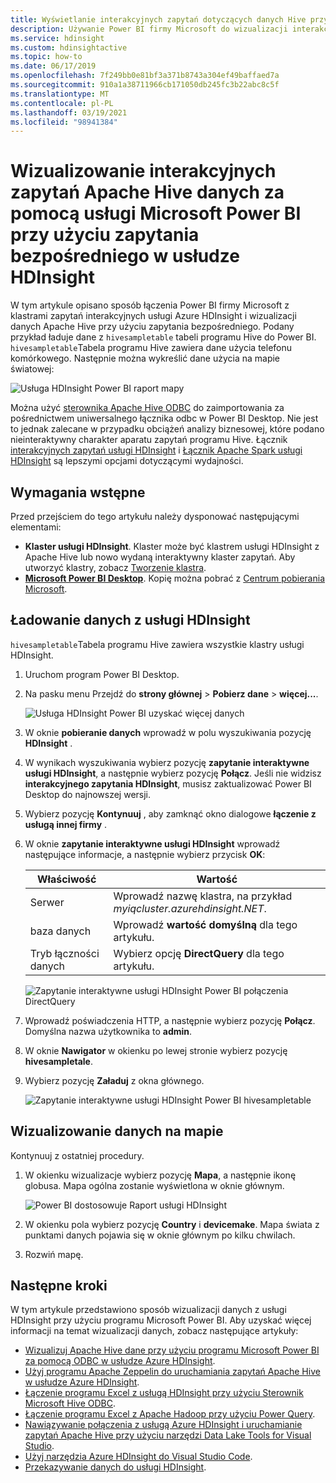 ```yaml
---
title: Wyświetlanie interakcyjnych zapytań dotyczących danych Hive przy użyciu Power BI w usłudze Azure HDInsight
description: Używanie Power BI firmy Microsoft do wizualizacji interakcyjnych zapytań dotyczących danych Hive z usługi Azure HDInsight
ms.service: hdinsight
ms.custom: hdinsightactive
ms.topic: how-to
ms.date: 06/17/2019
ms.openlocfilehash: 7f249bb0e81bf3a371b8743a304ef49baffaed7a
ms.sourcegitcommit: 910a1a38711966cb171050db245fc3b22abc8c5f
ms.translationtype: MT
ms.contentlocale: pl-PL
ms.lasthandoff: 03/19/2021
ms.locfileid: "98941384"
---
```

# <a name="visualize-interactive-query-apache-hive-data-with-microsoft-power-bi-using-direct-query-in-hdinsight"></a>Wizualizowanie interakcyjnych zapytań Apache Hive danych za pomocą usługi Microsoft Power BI przy użyciu zapytania bezpośredniego w usłudze HDInsight

W tym artykule opisano sposób łączenia Power BI firmy Microsoft z klastrami zapytań interakcyjnych usługi Azure HDInsight i wizualizacji danych Apache Hive przy użyciu zapytania bezpośredniego. Podany przykład ładuje dane z `hivesampletable` tabeli programu Hive do Power BI. `hivesampletable`Tabela programu Hive zawiera dane użycia telefonu komórkowego. Następnie można wykreślić dane użycia na mapie światowej:

![Usługa HDInsight Power BI raport mapy](./media/apache-hadoop-connect-hive-power-bi-directquery/hdinsight-power-bi-visualization.png)

Można użyć [sterownika Apache Hive ODBC](../hadoop/apache-hadoop-connect-hive-power-bi.md) do zaimportowania za pośrednictwem uniwersalnego łącznika odbc w Power BI Desktop. Nie jest to jednak zalecane w przypadku obciążeń analizy biznesowej, które podano nieinteraktywny charakter aparatu zapytań programu Hive. Łącznik [interakcyjnych zapytań usługi HDInsight](./apache-hadoop-connect-hive-power-bi-directquery.md) i [Łącznik Apache Spark usługi HDInsight](/power-bi/spark-on-hdinsight-with-direct-connect) są lepszymi opcjami dotyczącymi wydajności.

## <a name="prerequisites"></a>Wymagania wstępne
Przed przejściem do tego artykułu należy dysponować następującymi elementami:

* **Klaster usługi HDInsight**. Klaster może być klastrem usługi HDInsight z Apache Hive lub nowo wydaną interaktywny klaster zapytań. Aby utworzyć klastry, zobacz [Tworzenie klastra](../hadoop/apache-hadoop-linux-tutorial-get-started.md).
* **[Microsoft Power BI Desktop](https://powerbi.microsoft.com/desktop/)**. Kopię można pobrać z [Centrum pobierania Microsoft](https://www.microsoft.com/download/details.aspx?id=45331).

## <a name="load-data-from-hdinsight"></a>Ładowanie danych z usługi HDInsight

`hivesampletable`Tabela programu Hive zawiera wszystkie klastry usługi HDInsight.

1. Uruchom program Power BI Desktop.

2. Na pasku menu Przejdź do **strony głównej**  >  **Pobierz dane**  >  **więcej...**.

    ![Usługa HDInsight Power BI uzyskać więcej danych](./media/apache-hadoop-connect-hive-power-bi-directquery/hdinsight-power-bi-open-odbc.png)

3. W oknie **pobieranie danych** wprowadź w polu wyszukiwania pozycję **HDInsight** .  

4. W wynikach wyszukiwania wybierz pozycję **zapytanie interaktywne usługi HDInsight**, a następnie wybierz pozycję **Połącz**.  Jeśli nie widzisz **interakcyjnego zapytania HDInsight**, musisz zaktualizować Power BI Desktop do najnowszej wersji.

5. Wybierz pozycję **Kontynuuj** , aby zamknąć okno dialogowe **łączenie z usługą innej firmy** .

6. W oknie **zapytanie interaktywne usługi HDInsight** wprowadź następujące informacje, a następnie wybierz przycisk **OK**:

    |Właściwość | Wartość |
    |---|---|
    |Serwer |Wprowadź nazwę klastra, na przykład *myiqcluster.azurehdinsight.NET*.|
    |baza danych |Wprowadź **wartość domyślną** dla tego artykułu.|
    |Tryb łączności danych |Wybierz opcję **DirectQuery** dla tego artykułu.|

    ![Zapytanie interaktywne usługi HDInsight Power BI połączenia DirectQuery](./media/apache-hadoop-connect-hive-power-bi-directquery/hdinsight-interactive-query-power-bi-connect.png)

7. Wprowadź poświadczenia HTTP, a następnie wybierz pozycję **Połącz**. Domyślna nazwa użytkownika to **admin**.

8. W oknie **Nawigator** w okienku po lewej stronie wybierz pozycję **hivesampletale**.

9. Wybierz pozycję **Załaduj** z okna głównego.

    ![Zapytanie interaktywne usługi HDInsight Power BI hivesampletable](./media/apache-hadoop-connect-hive-power-bi-directquery/hdinsight-interactive-query-power-bi-hivesampletable.png)

## <a name="visualize-data-on-a-map"></a>Wizualizowanie danych na mapie

Kontynuuj z ostatniej procedury.

1. W okienku wizualizacje wybierz pozycję **Mapa**, a następnie ikonę globusa. Mapa ogólna zostanie wyświetlona w oknie głównym.

    ![Power BI dostosowuje Raport usługi HDInsight](./media/apache-hadoop-connect-hive-power-bi-directquery/hdinsight-power-bi-customize.png)

2. W okienku pola wybierz pozycję **Country** i **devicemake**. Mapa świata z punktami danych pojawia się w oknie głównym po kilku chwilach.

3. Rozwiń mapę.

## <a name="next-steps"></a>Następne kroki
W tym artykule przedstawiono sposób wizualizacji danych z usługi HDInsight przy użyciu programu Microsoft Power BI.  Aby uzyskać więcej informacji na temat wizualizacji danych, zobacz następujące artykuły:

* [Wizualizuj Apache Hive dane przy użyciu programu Microsoft Power BI za pomocą ODBC w usłudze Azure HDInsight](../hadoop/apache-hadoop-connect-hive-power-bi.md). 
* [Użyj programu Apache Zeppelin do uruchamiania zapytań Apache Hive w usłudze Azure HDInsight](../interactive-query/hdinsight-connect-hive-zeppelin.md).
* [Łączenie programu Excel z usługą HDInsight przy użyciu Sterownik Microsoft Hive ODBC](../hadoop/apache-hadoop-connect-excel-hive-odbc-driver.md).
* [Łączenie programu Excel z Apache Hadoop przy użyciu Power Query](../hadoop/apache-hadoop-connect-excel-power-query.md).
* [Nawiązywanie połączenia z usługą Azure HDInsight i uruchamianie zapytań Apache Hive przy użyciu narzędzi Data Lake Tools for Visual Studio](../hadoop/apache-hadoop-visual-studio-tools-get-started.md).
* [Użyj narzędzia Azure HDInsight do Visual Studio Code](../hdinsight-for-vscode.md).
* [Przekazywanie danych do usługi HDInsight](./../hdinsight-upload-data.md).